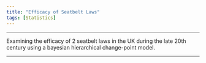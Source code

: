 ```yaml
---
title: "Efficacy of Seatbelt Laws"
tags: [Statistics]
---
```


***

Examining the efficacy of 2 seatbelt laws in the UK during the late 20th century using a bayesian hierarchical change-point model.

***